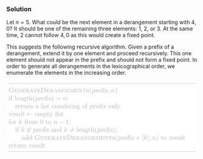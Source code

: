 
### Solution

Let $n=5$. What could be the next element in a derangement starting
with $4, 0$? It should be one of the remaining three elements: $1$, 
$2$, or $3$. At the same time, $2$ cannot follow $4, 0$ as this 
would create a fixed point.

This suggests the following recursive algorithm. Given a prefix of
a derangement, extend it by one element and proceed recursively.
This one element should not appear in the prefix and should not
form a fixed point. In order to generate all derangements in the 
lexicographical order, we enumerate the elements in the increasing 
order.

<img src="../../images/derangements.png">